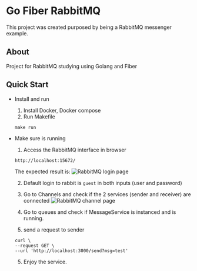 # **Go Fiber RabbitMQ**
   This project was created purposed by being a RabbitMQ messenger example.
## **About**
   Project for RabbitMQ studying using Golang and Fiber

## Quick Start

- Install and run
    1. Install Docker, Docker compose
    2. Run Makefile
    ```Shell 
    make run
    ```

- Make sure is running
    1. Access the RabbitMQ interface in browser
    ```
    http://localhost:15672/
    ```
    The expected result is:  ![RabbitMQ login page](https://user-images.githubusercontent.com/61751336/212337413-01e2f8e3-ae2d-459f-a68d-f35f04c106d5.PNG)
    
    2. Default login to rabbit is ```guest``` in both inputs (user and password)
    
    3. Go to Channels and check if the 2 services (sender and receiver) are connected
      ![RabbitMQ channel page](https://user-images.githubusercontent.com/61751336/212338077-2ed0218b-911c-4b1a-8bd8-776454b7d1c6.PNG)
    
    4. Go to queues and check if MessageService is instanced and is running.

    5. send a request to sender
    
    ```
    curl \
    --request GET \
    --url 'http://localhost:3000/send?msg=test'
    ```

    5. Enjoy the service.
